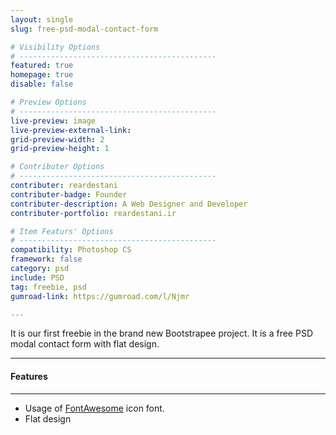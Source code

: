 ```yaml
---
layout: single
slug: free-psd-modal-contact-form

# Visibility Options
# --------------------------------------------
featured: true
homepage: true
disable: false

# Preview Options
# --------------------------------------------
live-preview: image
live-preview-external-link:
grid-preview-width: 2
grid-preview-height: 1

# Contributer Options
# --------------------------------------------
contributer: reardestani
contributer-badge: Founder
contributer-description: A Web Designer and Developer 
contributer-portfolio: reardestani.ir

# Item Featurs' Options
# --------------------------------------------
compatibility: Photoshop CS
framework: false
category: psd
include: PSD
tag: freebie, psd
gumroad-link: https://gumroad.com/l/Njmr

---
```

It is our first freebie in the brand new Bootstrapee project. It is a free PSD modal contact form with flat design.

---
#### Features
---
+ Usage of [FontAwesome](http://fontawesome.io) icon font.
+ Flat design
